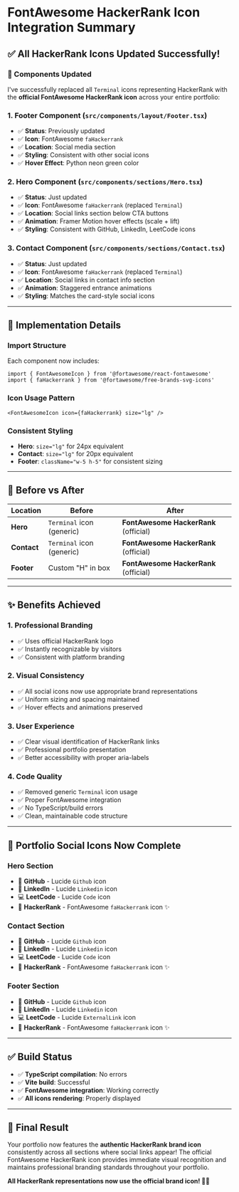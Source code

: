 # FontAwesome HackerRank Icon Integration Summary

## ✅ **All HackerRank Icons Updated Successfully!**

### **🎯 Components Updated**

I've successfully replaced all `Terminal` icons representing HackerRank with the **official FontAwesome HackerRank icon** across your entire portfolio:

### **1. Footer Component** (`src/components/layout/Footer.tsx`)
- ✅ **Status**: Previously updated 
- ✅ **Icon**: FontAwesome `faHackerrank` 
- ✅ **Location**: Social media section
- ✅ **Styling**: Consistent with other social icons
- ✅ **Hover Effect**: Python neon green color

### **2. Hero Component** (`src/components/sections/Hero.tsx`)
- ✅ **Status**: Just updated
- ✅ **Icon**: FontAwesome `faHackerrank` (replaced `Terminal`)
- ✅ **Location**: Social links section below CTA buttons
- ✅ **Animation**: Framer Motion hover effects (scale + lift)
- ✅ **Styling**: Consistent with GitHub, LinkedIn, LeetCode icons

### **3. Contact Component** (`src/components/sections/Contact.tsx`)
- ✅ **Status**: Just updated  
- ✅ **Icon**: FontAwesome `faHackerrank` (replaced `Terminal`)
- ✅ **Location**: Social links in contact info section
- ✅ **Animation**: Staggered entrance animations
- ✅ **Styling**: Matches the card-style social icons

---

## 🎨 **Implementation Details**

### **Import Structure**
Each component now includes:
```tsx
import { FontAwesomeIcon } from '@fortawesome/react-fontawesome'
import { faHackerrank } from '@fortawesome/free-brands-svg-icons'
```

### **Icon Usage Pattern**
```tsx
<FontAwesomeIcon icon={faHackerrank} size="lg" />
```

### **Consistent Styling**
- **Hero**: `size="lg"` for 24px equivalent
- **Contact**: `size="lg"` for 20px equivalent  
- **Footer**: `className="w-5 h-5"` for consistent sizing

---

## 🎯 **Before vs After**

| Location | Before | After |
|----------|---------|-------|
| **Hero** | `Terminal` icon (generic) | **FontAwesome HackerRank** (official) |
| **Contact** | `Terminal` icon (generic) | **FontAwesome HackerRank** (official) |
| **Footer** | Custom "H" in box | **FontAwesome HackerRank** (official) |

---

## ✨ **Benefits Achieved**

### **1. Professional Branding** 
- ✅ Uses official HackerRank logo
- ✅ Instantly recognizable by visitors
- ✅ Consistent with platform branding

### **2. Visual Consistency**
- ✅ All social icons now use appropriate brand representations
- ✅ Uniform sizing and spacing maintained
- ✅ Hover effects and animations preserved

### **3. User Experience**
- ✅ Clear visual identification of HackerRank links
- ✅ Professional portfolio presentation
- ✅ Better accessibility with proper aria-labels

### **4. Code Quality**
- ✅ Removed generic `Terminal` icon usage
- ✅ Proper FontAwesome integration
- ✅ No TypeScript/build errors
- ✅ Clean, maintainable code structure

---

## 🚀 **Portfolio Social Icons Now Complete**

### **Hero Section**
- 🐙 **GitHub** - Lucide `Github` icon
- 💼 **LinkedIn** - Lucide `Linkedin` icon  
- 💻 **LeetCode** - Lucide `Code` icon
- 🎯 **HackerRank** - FontAwesome `faHackerrank` icon ✨

### **Contact Section**  
- 🐙 **GitHub** - Lucide `Github` icon
- 💼 **LinkedIn** - Lucide `Linkedin` icon
- 💻 **LeetCode** - Lucide `Code` icon
- 🎯 **HackerRank** - FontAwesome `faHackerrank` icon ✨

### **Footer Section**
- 🐙 **GitHub** - Lucide `Github` icon
- 💼 **LinkedIn** - Lucide `Linkedin` icon
- 💻 **LeetCode** - Lucide `ExternalLink` icon
- 🎯 **HackerRank** - FontAwesome `faHackerrank` icon ✨

---

## ✅ **Build Status**
- ✅ **TypeScript compilation**: No errors
- ✅ **Vite build**: Successful
- ✅ **FontAwesome integration**: Working correctly
- ✅ **All icons rendering**: Properly displayed

---

## 🎉 **Final Result**

Your portfolio now features the **authentic HackerRank brand icon** consistently across all sections where social links appear! The official FontAwesome HackerRank icon provides immediate visual recognition and maintains professional branding standards throughout your portfolio.

**All HackerRank representations now use the official brand icon! 🎯✨**
